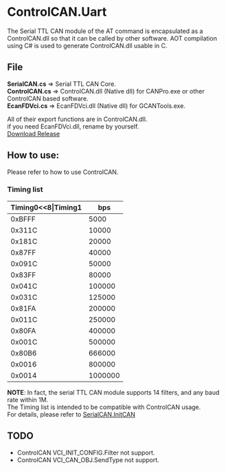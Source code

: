 # ControlCAN.Uart

The Serial TTL CAN module of the AT command is encapsulated as a ControlCAN.dll so that it can be called by other software.
AOT compilation using C# is used to generate ControlCAN.dll usable in C.


## File
**SerialCAN.cs** => Serial TTL CAN Core.      
**ControlCAN.cs** => ControlCAN.dll (Native dll) for CANPro.exe or other ControlCAN based software.    
**EcanFDVci.cs** => EcanFDVci.dll (Native dll) for GCANTools.exe.       

All of their export functions are in ControlCAN.dll.    
if you need EcanFDVci.dll, rename by yourself.    
[Download Release](https://github.com/IOL0ol1/ControlCAN/releases)


## How to use:

Please refer to how to use ControlCAN.

### Timing list

|Timing0<<8\|Timing1|bps|    
|-------|----------|    
|0xBFFF | 5000|
|0x311C | 10000|
|0x181C | 20000|
|0x87FF | 40000|
|0x091C | 50000|
|0x83FF | 80000|
|0x041C | 100000|
|0x031C | 125000|
|0x81FA | 200000|
|0x011C | 250000|
|0x80FA | 400000|
|0x001C | 500000|
|0x80B6 | 666000|
|0x0016 | 800000|
|0x0014 | 1000000|

**NOTE**: In fact, the serial TTL CAN module supports 14 filters, and any baud rate within 1M.    
The Timing list is intended to be compatible with ControlCAN usage.    
For details, please refer to [SerialCAN.InitCAN](/ControlCAN/SerialCAN.cs)

## TODO

- ControlCAN VCI_INIT_CONFIG.Filter not support.
- ControlCAN VCI_CAN_OBJ.SendType not support.
